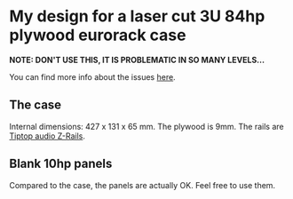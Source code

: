 # My design for a laser cut 3U 84hp plywood eurorack case

**NOTE: DON'T USE THIS, IT IS PROBLEMATIC IN SO MANY LEVELS...**

You can find more info about the issues [here](http://blog.tomgurion.me/eurorack-case.html).

## The case

Internal dimensions: 427 x 131 x 65 mm.
The plywood is 9mm.
The rails are [Tiptop audio Z-Rails](http://www.tiptopaudio.com/zrails.php).

## Blank 10hp panels

Compared to the case, the panels are actually OK. Feel free to use them.
